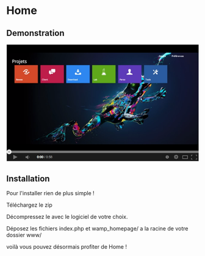 # Home

## Demonstration

[![Demonstration](demo.png)](http://www.youtube.com/watch?v=3djU7v5ytMU)

## Installation 

Pour l'installer rien de plus simple ! 

Téléchargez le zip

Décompressez le avec le logiciel de votre choix.

Déposez les fichiers index.php et wamp_homepage/ a la racine de votre dossier www/ 

voilà vous pouvez désormais profiter de Home !